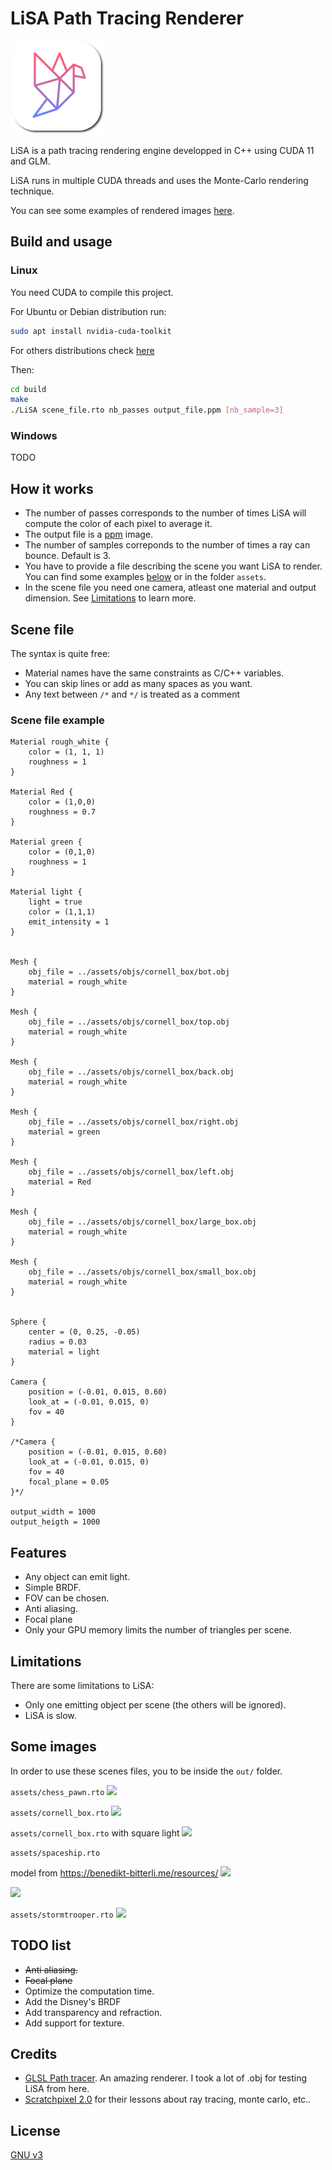 # LiSA Path Tracing Renderer

![](images/icon150x150.png)

LiSA is a path tracing rendering engine developped in C++ using CUDA 11 and GLM.

LiSA runs in multiple CUDA threads and uses the Monte-Carlo rendering technique.

You can see some examples of rendered images [here](#Some-images).

## Build and usage

### Linux
You need CUDA to compile this project.

For Ubuntu or Debian distribution run: 
```bash
sudo apt install nvidia-cuda-toolkit
```
For others distributions check [here](https://docs.nvidia.com/cuda/cuda-installation-guide-linux/index.html)

Then:
```bash
cd build
make
./LiSA scene_file.rto nb_passes output_file.ppm [nb_sample=3]
```

### Windows
TODO

## How it works
- The number of passes corresponds to the number of times LiSA will compute the color of each pixel to average it.
- The output file is a [ppm](https://fr.wikipedia.org/wiki/Portable_pixmap) image.
- The number of samples correponds to the number of times a ray can bounce. Default is 3.
- You have to provide a file describing the scene you want LiSA to render. You can find some examples [below](#Scene-file-example) or in the folder ````assets````.
- In the scene file you need one camera, atleast one material and output dimension. See [Limitations](#Limitations) to learn more.

## Scene file
The syntax is quite free: 
- Material names have the same constraints as C/C++ variables.
- You can skip lines or add as many spaces as you want.
- Any text between ```/*``` and ```*/``` is treated as a comment

### Scene file example
````
Material rough_white {
    color = (1, 1, 1)
    roughness = 1
}

Material Red {
    color = (1,0,0)
    roughness = 0.7
}

Material green {
    color = (0,1,0)
    roughness = 1
}

Material light {
    light = true
    color = (1,1,1)
    emit_intensity = 1
}


Mesh {
    obj_file = ../assets/objs/cornell_box/bot.obj
    material = rough_white
}

Mesh {
    obj_file = ../assets/objs/cornell_box/top.obj
    material = rough_white
}

Mesh {
    obj_file = ../assets/objs/cornell_box/back.obj
    material = rough_white
}

Mesh {
    obj_file = ../assets/objs/cornell_box/right.obj
    material = green
}

Mesh {
    obj_file = ../assets/objs/cornell_box/left.obj
    material = Red
}

Mesh {
    obj_file = ../assets/objs/cornell_box/large_box.obj
    material = rough_white
}

Mesh {
    obj_file = ../assets/objs/cornell_box/small_box.obj
    material = rough_white
}


Sphere {
    center = (0, 0.25, -0.05)
    radius = 0.03
    material = light
}

Camera {
    position = (-0.01, 0.015, 0.60)
    look_at = (-0.01, 0.015, 0)
    fov = 40
}

/*Camera {
    position = (-0.01, 0.015, 0.60)
    look_at = (-0.01, 0.015, 0)
    fov = 40
    focal_plane = 0.05
}*/

output_width = 1000
output_heigth = 1000
````

## Features
- Any object can emit light.
- Simple BRDF.
- FOV can be chosen.
- Anti aliasing.
- Focal plane
- Only your GPU memory limits the number of triangles per scene.

## Limitations
There are some limitations to LiSA:
- Only one emitting object per scene (the others will be ignored).
- LiSA is slow.

## Some images
In order to use these scenes files, you to be inside the `out/` folder.


````assets/chess_pawn.rto````
![](images/results_images/chess/result.png)

````assets/cornell_box.rto````
![](images/results_images/cornell_box/result1.png)

````assets/cornell_box.rto```` with square light
![](images/results_images/cornell_box/result2.png)

````assets/spaceship.rto````

model from https://benedikt-bitterli.me/resources/
![](images/results_images/spaceship/result.png)

![](images/results_images/dragon/result.png)

````assets/stormtrooper.rto````
![](images/results_images/stormtrooper/result1.png)


## TODO list
- ~~Anti aliasing.~~
- ~~Focal plane~~
- Optimize the computation time.
- Add the Disney's BRDF
- Add transparency and refraction.
- Add support for texture.

## Credits
- [GLSL Path tracer](https://github.com/knightcrawler25/GLSL-PathTracer). An amazing renderer. I took a lot of .obj for testing LiSA from here. 
- [Scratchpixel 2.0](https://www.scratchapixel.com/) for their lessons about ray tracing, monte carlo, etc..
## License
[GNU v3](https://choosealicense.com/licenses/gpl-3.0/)
